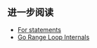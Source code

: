 ## 进一步阅读

* [For statements](https://go.dev/ref/spec#For_statements)
* [Go Range Loop Internals](https://garbagecollected.org/2017/02/22/go-range-loop-internals/)